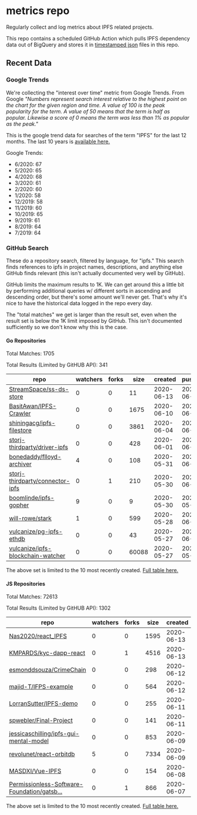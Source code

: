 # metrics repo

Regularly collect and log metrics about IPFS related projects.

This repo contains a scheduled GitHub Action which pulls IPFS dependency data out of BigQuery and stores it 
in [timestamped json](./logs) files in this repo.

## Recent Data

### Google Trends

We're collecting the "interest over time" metric from Google Trends. From Google *"Numbers 
represent search interest relative to the highest point on the chart for the given region and 
time. A value of 100 is the peak popularity for the term. A value of 50 means that the term is 
half as popular. Likewise a score of 0 means the term was less than 1% as popular as the peak."*

This is the google trend data for searches of the term "IPFS" for the
last 12 months. The last 10 years is [available here.](./results/google-trends.md)



Google Trends:
*  6/2020: 67
*  5/2020: 65
*  4/2020: 68
*  3/2020: 61
*  2/2020: 60
*  1/2020: 58
*  12/2019: 58
*  11/2019: 60
*  10/2019: 65
*  9/2019: 61
*  8/2019: 64
*  7/2019: 64

### GitHub Search

These do a repository search, filtered by language, for "ipfs." This search
finds references to ipfs in project names, descriptions, and anything else
GitHub finds relevant (this isn't actually documented very well by GitHub).

GitHub limits the maximum results to 1K. We can get around this a little bit
by performing additional queries w/ different sorts in ascending and descending
order, but there's some amount we'll never get. That's why it's nice to have
the historical data logged in the repo every day.

The "total matches" we get is larger than the result set, even when the result
set is below the 1K limit imposed by GitHub. This isn't documented sufficiently
so we don't know why this is the case.

#### Go Repositories

Total Matches: 1705

Total Results (Limited by GitHUB API): 341

| repo | watchers | forks | size | created | pushed |
| ---- | -------- | ----- | ---- | ------- | ------ |
| [StreamSpace/ss-ds-store](https://github.com/StreamSpace/ss-ds-store)| 0 | 0 | 11| 2020-06-13 | 2020-06-13 |
| [BasitAwan/IPFS-Crawler](https://github.com/BasitAwan/IPFS-Crawler)| 0 | 0 | 1675| 2020-06-10 | 2020-06-10 |
| [shiningacg/ipfs-filestore](https://github.com/shiningacg/ipfs-filestore)| 0 | 0 | 3861| 2020-06-04 | 2020-06-09 |
| [storj-thirdparty/driver-ipfs](https://github.com/storj-thirdparty/driver-ipfs)| 0 | 0 | 428| 2020-06-01 | 2020-06-10 |
| [bonedaddy/flloyd-archiver](https://github.com/bonedaddy/flloyd-archiver)| 4 | 0 | 108| 2020-05-31 | 2020-06-04 |
| [storj-thirdparty/connector-ipfs](https://github.com/storj-thirdparty/connector-ipfs)| 0 | 1 | 210| 2020-05-30 | 2020-06-10 |
| [boomlinde/ipfs-gopher](https://github.com/boomlinde/ipfs-gopher)| 9 | 0 | 9| 2020-05-30 | 2020-05-31 |
| [will-rowe/stark](https://github.com/will-rowe/stark)| 1 | 0 | 599| 2020-05-28 | 2020-06-11 |
| [vulcanize/pg-ipfs-ethdb](https://github.com/vulcanize/pg-ipfs-ethdb)| 0 | 0 | 43| 2020-05-27 | 2020-06-03 |
| [vulcanize/ipfs-blockchain-watcher](https://github.com/vulcanize/ipfs-blockchain-watcher)| 0 | 0 | 60088| 2020-05-27 | 2020-05-30 |


The above set is limited to the 10 most recently created. 
[Full table here.](./results/repo_search_go.md)

#### JS Repositories

Total Matches: 72613

Total Results (Limited by GitHUB API): 1302

| repo | watchers | forks | size | created | pushed |
| ---- | -------- | ----- | ---- | ------- | ------ |
| [Nas2020/react_IPFS](https://github.com/Nas2020/react_IPFS)| 0 | 0 | 1595| 2020-06-13 | 2020-06-13 |
| [KMPARDS/kyc-dapp-react](https://github.com/KMPARDS/kyc-dapp-react)| 0 | 1 | 4516| 2020-06-13 | 2020-06-13 |
| [esmonddsouza/CrimeChain](https://github.com/esmonddsouza/CrimeChain)| 0 | 0 | 298| 2020-06-12 | 2020-06-13 |
| [majid-T/IFPS-example](https://github.com/majid-T/IFPS-example)| 0 | 0 | 564| 2020-06-12 | 2020-06-13 |
| [LorranSutter/IPFS-demo](https://github.com/LorranSutter/IPFS-demo)| 0 | 0 | 255| 2020-06-11 | 2020-06-13 |
| [spwebler/Final-Project](https://github.com/spwebler/Final-Project)| 0 | 0 | 141| 2020-06-11 | 2020-06-11 |
| [jessicaschilling/ipfs-gui-mental-model](https://github.com/jessicaschilling/ipfs-gui-mental-model)| 0 | 0 | 853| 2020-06-09 | 2020-06-11 |
| [revolunet/react-orbitdb](https://github.com/revolunet/react-orbitdb)| 5 | 0 | 7334| 2020-06-09 | 2020-06-10 |
| [MASDXI/Vue-IPFS](https://github.com/MASDXI/Vue-IPFS)| 0 | 0 | 154| 2020-06-08 | 2020-06-08 |
| [Permissionless-Software-Foundation/gatsb...](https://github.com/Permissionless-Software-Foundation/gatsby-ipfs-web-wallet)| 0 | 1 | 866| 2020-06-07 | 2020-06-13 |


The above set is limited to the 10 most recently created. 
[Full table here.](./results/repo_search_js.md)
